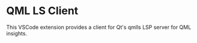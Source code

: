 # QML LS Client

This VSCode extension provides a client for Qt's qmlls LSP server for QML insights.
